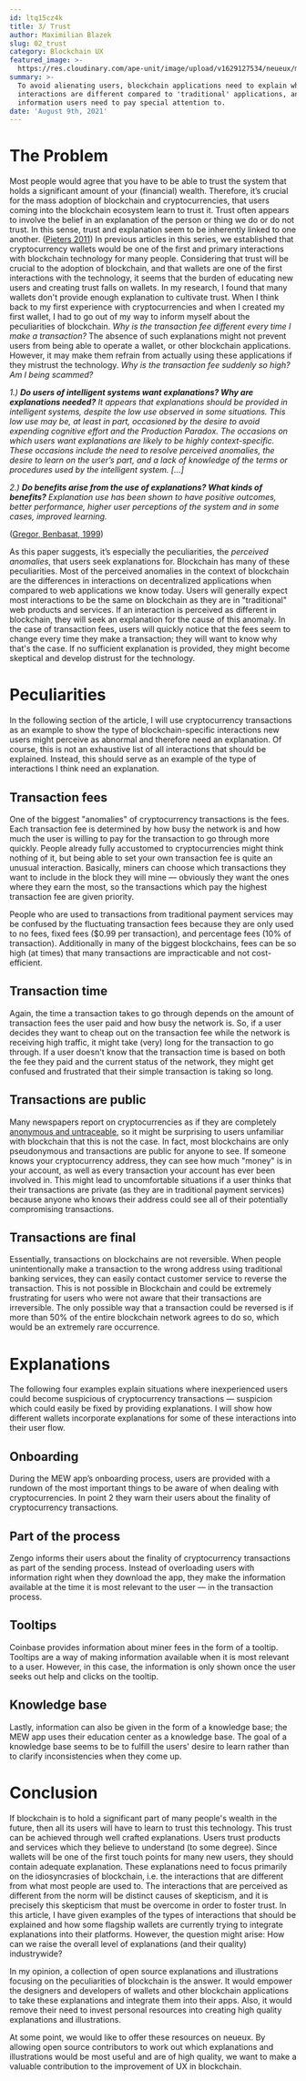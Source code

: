 ```yaml
---
id: ltq15cz4k
title: 3/ Trust
author: Maximilian Blazek
slug: 02_trust
category: Blockchain UX
featured_image: >-
  https://res.cloudinary.com/ape-unit/image/upload/v1629127534/neueux/media/articles/Frame_2039.png
summary: >-
  To avoid alienating users, blockchain applications need to explain why
  interactions are different compared to 'traditional' applications, and which
  information users need to pay special attention to.
date: 'August 9th, 2021'
---
```

# **The Problem**

Most people would agree that you have to be able to trust the system that holds a significant amount of your (financial) wealth. Therefore, it’s crucial for the mass adoption of blockchain and cryptocurrencies, that users coming into the blockchain ecosystem learn to trust it.
Trust often appears to involve the belief in an explanation of the person or thing we do or do not trust. In this sense, trust and explanation seem to be inherently linked to one another. ([Pieters 2011](https://doi.org/10.1007/s10676-010-9253-3))
In previous articles in this series, we established that cryptocurrency wallets would be one of the first and primary interactions with blockchain technology for many people.
Considering that trust will be crucial to the adoption of blockchain, and that wallets are one of the first interactions with the technology, it seems that the burden of educating new users and creating trust falls on wallets.
In my research, I found that many wallets don't provide enough explanation to cultivate trust. When I think back to my first experience with cryptocurrencies and when I created my first wallet, I had to go out of my way to inform myself about the peculiarities of blockchain. *Why is the transaction fee different every time I make a transaction?*
The absence of such explanations might not prevent users from being able to operate a wallet, or other blockchain applications. However, it may make them refrain from actually using these applications if they mistrust the technology. *Why is the transaction fee suddenly so high? Am I being scammed?*

*1.) **Do users of intelligent systems want explanations? Why are explanations needed?** It appears that explanations should be provided in intelligent systems, despite the low use observed in some situations. This low use may be, at least in part, occasioned by the desire to avoid expending cognitive effort and the Production Paradox. The occasions on which users want explanations are likely to be highly context-specific. These occasions include the need to resolve perceived anomalies, the desire to learn on the user’s part, and a lack of knowledge of the terms or procedures used by the intelligent system. [...]*

*2.) **Do benefits arise from the use of explanations? What kinds of benefits?** Explanation use has been shown to have positive outcomes, better performance, higher user perceptions of the system and in some cases, improved learning.*

([Gregor, Benbasat, 1999](https://doi.org/10.2307/249487))

As this paper suggests, it’s especially the peculiarities, the *perceived anomalies*, that users seek explanations for. Blockchain has many of these peculiarities. Most of the perceived anomalies in the context of blockchain are the differences in interactions on decentralized applications when compared to web applications we know today.
Users will generally expect most interactions to be the same on blockchain as they are in "traditional" web products and services. If an interaction is perceived as different in blockchain, they will seek an explanation for the cause of this anomaly.
In the case of transaction fees, users will quickly notice that the fees seem to change every time they make a transaction; they will want to know why that's the case. If no sufficient explanation is provided, they might become skeptical and develop distrust for the technology.

# Peculiarities

In the following section of the article, I will use cryptocurrency transactions as an example to show the type of blockchain-specific interactions new users might perceive as abnormal and therefore need an explanation. Of course, this is not an exhaustive list of all interactions that should be explained. Instead, this should serve as an example of the type of interactions I think need an explanation.

## Transaction fees

One of the biggest "anomalies" of cryptocurrency transactions is the fees. Each transaction fee is determined by how busy the network is and how much the user is willing to pay for the transaction to go through more quickly. People already fully accustomed to cryptocurrencies might think nothing of it, but being able to set your own transaction fee is quite an unusual interaction. Basically, miners can choose which transactions they want to include in the block they will mine — obviously they want the ones where they earn the most, so the transactions which pay the highest transaction fee are given priority.

People who are used to transactions from traditional payment services may be confused by the fluctuating transaction fees because they are only used to no fees, fixed fees ($0.99 per transaction), and percentage fees (10% of transaction). Additionally in many of the biggest blockchains, fees can be so high (at times) that many transactions are impracticable and not cost-efficient.

## Transaction time

Again, the time a transaction takes to go through depends on the amount of transaction fees the user paid and how busy the network is. So, if a user decides they want to cheap out on the transaction fee while the network is receiving high traffic, it might take (very) long for the transaction to go through. If a user doesn't know that the transaction time is based on both the fee they paid and the current status of the network, they might get confused and frustrated that their simple transaction is taking so long.

## Transactions are public

Many newspapers report on cryptocurrencies as if they are completely [anonymous and untraceable](https://www.irishtimes.com/business/economy/eu-to-ban-cryptocurrency-anonymity-in-anti-money-laundering-plan-1.4626129), so it might be surprising to users unfamiliar with blockchain that this is not the case. In fact, most blockchains are only pseudonymous and transactions are public for anyone to see.
If someone knows your cryptocurrency address, they can see how much "money" is in your account, as well as every transaction your account has ever been involved in. This might lead to uncomfortable situations if a user thinks that their transactions are private (as they are in traditional payment services) because anyone who knows their address could see all of their potentially compromising transactions.

## Transactions are final

Essentially, transactions on blockchains are not reversible. When people unintentionally make a transaction to the wrong address using traditional banking services, they can easily contact customer service to reverse the transaction. This is not possible in Blockchain and could be extremely frustrating for users who were not aware that their transactions are irreversible. The only possible way that a transaction could be reversed is if more than 50% of the entire blockchain network agrees to do so, which would be an extremely rare occurrence.

# Explanations

The following four examples explain situations where inexperienced users could become suspicious of cryptocurrency transactions — suspicion which could easily be fixed by providing explanations. I will show how different wallets incorporate explanations for some of these interactions into their user flow.

## Onboarding

During the MEW app’s onboarding process, users are provided with a rundown of the most important things to be aware of when dealing with cryptocurrencies. In point 2 they warn their users about the finality of cryptocurrency transactions.

## Part of the process

Zengo informs their users about the finality of cryptocurrency transactions as part of the sending process. Instead of overloading users with information right when they download the app, they make the information available at the time it is most relevant to the user — in the transaction process.

## Tooltips

Coinbase provides information about miner fees in the form of a tooltip.
Tooltips are a way of making information available when it is most relevant to a user. However, in this case, the information is only shown once the user seeks out help and clicks on the tooltip.

## Knowledge base

Lastly, information can also be given in the form of a knowledge base; the MEW app uses their education center as a knowledge base.
The goal of a knowledge base seems to be to fulfill the users' desire to learn rather than to clarify inconsistencies when they come up.

# Conclusion

If blockchain is to hold a significant part of many people's wealth in the future, then all its users will have to learn to trust this technology. This trust can be achieved through well crafted explanations. Users trust products and services which they believe to understand (to some degree). Since wallets will be one of the first touch points for many new users, they should contain adequate explanation. These explanations need to focus primarily on the idiosyncrasies of blockchain, i.e. the interactions that are different from what most people are used to. The interactions that are perceived as different from the norm will be distinct causes of skepticism, and it is precisely this skepticism that must be overcome in order to foster trust.
In this article, I have given examples of the types of interactions that should be explained and how some flagship wallets are currently trying to integrate explanations into their platforms.
However, the question might arise: How can we raise the overall level of explanations (and their quality) industrywide?

In my opinion, a collection of open source explanations and illustrations focusing on the peculiarities of blockchain is the answer. It would empower the designers and developers of wallets and other blockchain applications to take these explanations and integrate them into their apps. Also, it would remove their need to invest personal resources into creating high quality explanations and illustrations.

At some point, we would like to offer these resources on neueux. By allowing open source contributors to work out which explanations and illustrations would be most useful and are of high quality, we want to make a valuable contribution to the improvement of UX in blockchain.